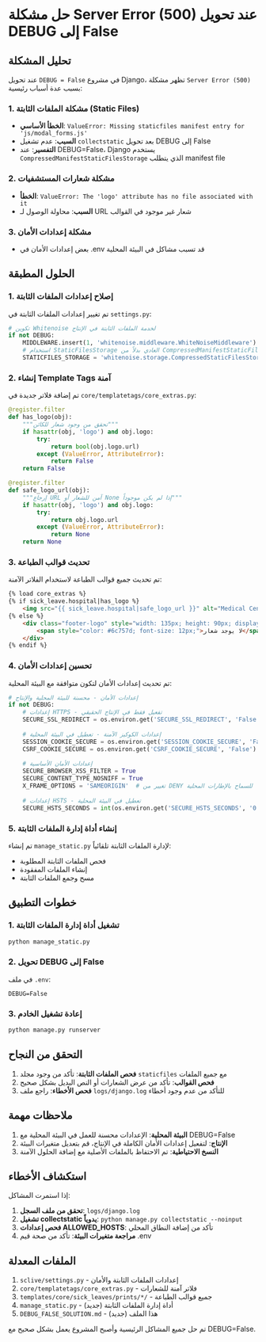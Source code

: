 # حل مشكلة Server Error (500) عند تحويل DEBUG إلى False

## تحليل المشكلة

عند تحويل `DEBUG = False` في مشروع Django، تظهر مشكلة `Server Error (500)` بسبب عدة أسباب رئيسية:

### 1. مشكلة الملفات الثابتة (Static Files)
- **الخطأ الأساسي**: `ValueError: Missing staticfiles manifest entry for 'js/modal_forms.js'`
- **السبب**: عدم تشغيل `collectstatic` بعد تحويل DEBUG إلى False
- **التفسير**: عند DEBUG=False، Django يستخدم `CompressedManifestStaticFilesStorage` الذي يتطلب manifest file

### 2. مشكلة شعارات المستشفيات
- **الخطأ**: `ValueError: The 'logo' attribute has no file associated with it`
- **السبب**: محاولة الوصول لـ URL شعار غير موجود في القوالب

### 3. مشكلة إعدادات الأمان
- بعض إعدادات الأمان في .env قد تسبب مشاكل في البيئة المحلية

## الحلول المطبقة

### 1. إصلاح إعدادات الملفات الثابتة

تم تغيير إعدادات الملفات الثابتة في `settings.py`:

```python
# تكوين Whitenoise لخدمة الملفات الثابتة في الإنتاج
if not DEBUG:
    MIDDLEWARE.insert(1, 'whitenoise.middleware.WhiteNoiseMiddleware')
    # استخدام StaticFilesStorage العادي بدلاً من CompressedManifestStaticFilesStorage
    STATICFILES_STORAGE = 'whitenoise.storage.CompressedStaticFilesStorage'
```

### 2. إنشاء Template Tags آمنة

تم إضافة فلاتر جديدة في `core/templatetags/core_extras.py`:

```python
@register.filter
def has_logo(obj):
    """تحقق من وجود شعار للكائن"""
    if hasattr(obj, 'logo') and obj.logo:
        try:
            return bool(obj.logo.url)
        except (ValueError, AttributeError):
            return False
    return False

@register.filter
def safe_logo_url(obj):
    """إرجاع URL آمن للشعار أو None إذا لم يكن موجوداً"""
    if hasattr(obj, 'logo') and obj.logo:
        try:
            return obj.logo.url
        except (ValueError, AttributeError):
            return None
    return None
```

### 3. تحديث قوالب الطباعة

تم تحديث جميع قوالب الطباعة لاستخدام الفلاتر الآمنة:

```html
{% load core_extras %}
{% if sick_leave.hospital|has_logo %}
    <img src="{{ sick_leave.hospital|safe_logo_url }}" alt="Medical Center Logo" class="footer-logo">
{% else %}
    <div class="footer-logo" style="width: 135px; height: 90px; display: flex; align-items: center; justify-content: center; border: 1px solid #ddd; background-color: #f8f9fa;">
        <span style="color: #6c757d; font-size: 12px;">لا يوجد شعار</span>
    </div>
{% endif %}
```

### 4. تحسين إعدادات الأمان

تم تحديث إعدادات الأمان لتكون متوافقة مع البيئة المحلية:

```python
# إعدادات الأمان - محسنة للبيئة المحلية والإنتاج
if not DEBUG:
    # إعدادات HTTPS - تفعيل فقط في الإنتاج الحقيقي
    SECURE_SSL_REDIRECT = os.environ.get('SECURE_SSL_REDIRECT', 'False') == 'True'
    
    # إعدادات الكوكيز الآمنة - تعطيل في البيئة المحلية
    SESSION_COOKIE_SECURE = os.environ.get('SESSION_COOKIE_SECURE', 'False') == 'True'
    CSRF_COOKIE_SECURE = os.environ.get('CSRF_COOKIE_SECURE', 'False') == 'True'
    
    # إعدادات الأمان الأساسية
    SECURE_BROWSER_XSS_FILTER = True
    SECURE_CONTENT_TYPE_NOSNIFF = True
    X_FRAME_OPTIONS = 'SAMEORIGIN'  # تغيير من DENY للسماح بالإطارات المحلية
    
    # إعدادات HSTS - تعطيل في البيئة المحلية
    SECURE_HSTS_SECONDS = int(os.environ.get('SECURE_HSTS_SECONDS', '0'))
```

### 5. إنشاء أداة إدارة الملفات الثابتة

تم إنشاء `manage_static.py` لإدارة الملفات الثابتة تلقائياً:

- فحص الملفات الثابتة المطلوبة
- إنشاء الملفات المفقودة
- مسح وجمع الملفات الثابتة

## خطوات التطبيق

### 1. تشغيل أداة إدارة الملفات الثابتة

```bash
python manage_static.py
```

### 2. تحويل DEBUG إلى False

في ملف `.env`:
```
DEBUG=False
```

### 3. إعادة تشغيل الخادم

```bash
python manage.py runserver
```

## التحقق من النجاح

1. **فحص الملفات الثابتة**: تأكد من وجود مجلد `staticfiles` مع جميع الملفات
2. **فحص القوالب**: تأكد من عرض الشعارات أو النص البديل بشكل صحيح
3. **فحص الأخطاء**: راجع ملف `logs/django.log` للتأكد من عدم وجود أخطاء

## ملاحظات مهمة

1. **البيئة المحلية**: الإعدادات محسنة للعمل في البيئة المحلية مع DEBUG=False
2. **الإنتاج**: لتفعيل إعدادات الأمان الكاملة في الإنتاج، قم بتعديل متغيرات البيئة
3. **النسخ الاحتياطية**: تم الاحتفاظ بالملفات الأصلية مع إضافة الحلول الآمنة

## استكشاف الأخطاء

إذا استمرت المشاكل:

1. **تحقق من ملف السجل**: `logs/django.log`
2. **تشغيل collectstatic يدوياً**: `python manage.py collectstatic --noinput`
3. **فحص إعدادات ALLOWED_HOSTS**: تأكد من إضافة النطاق المحلي
4. **مراجعة متغيرات البيئة**: تأكد من صحة قيم .env

## الملفات المعدلة

1. `sclive/settings.py` - إعدادات الملفات الثابتة والأمان
2. `core/templatetags/core_extras.py` - فلاتر آمنة للشعارات
3. `templates/core/sick_leaves/prints/*/` - جميع قوالب الطباعة
4. `manage_static.py` - أداة إدارة الملفات الثابتة (جديد)
5. `DEBUG_FALSE_SOLUTION.md` - هذا الملف (جديد)

تم حل جميع المشاكل الرئيسية وأصبح المشروع يعمل بشكل صحيح مع DEBUG=False.
